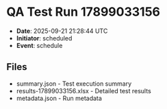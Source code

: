 # QA Test Run 17899033156

- **Date**: 2025-09-21 21:28:44 UTC
- **Initiator**: scheduled
- **Event**: schedule

## Files
- summary.json - Test execution summary
- results-17899033156.xlsx - Detailed test results
- metadata.json - Run metadata
